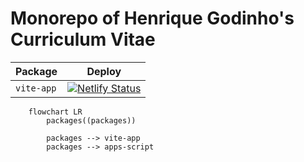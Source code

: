 # Monorepo of Henrique Godinho's Curriculum Vitae

| Package | Deploy |
| --- | --- |
| `vite-app` | [![Netlify Status](https://api.netlify.com/api/v1/badges/50ac178d-0a03-4aae-b4a5-eeb1ac87b2f6/deploy-status)](https://app.netlify.com/sites/hgodin/deploys) |

```mermaid
    flowchart LR
        packages((packages))    

        packages --> vite-app
        packages --> apps-script
```
